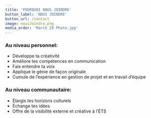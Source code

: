 ```yaml
---
title: 'POURQUOI NOUS JOINDRE'
button_label: 'NOUS JOINDRE'
button_url: /contact
image: nousJoindre.png
media_order: 'March 29 Photo.jpg'
---
```


### Au niveau personnel:
* Développe ta créativité
* Améliore tes compétences en communication
* Fais entendre ta voix
* Applique le génie de façon originale
* Cumule de l’expérience en gestion de projet et en travail d’équipe

### Au niveau communautaire:
* Élargis tes horizons culturels
* Échange tes idées
* Offre de la visibilité externe et créative à l’ÉTS